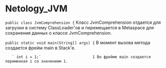 # Netology_JVM
`public class JvmComprehension {`  Класс JvmComprehension отдается для загрузки в систему ClassLoader'ов
                                   и перемещается в Metaspace для сохранения данных о классе JvmComprehension.

`public static void main(String[] args) {`  В момент вызова метода  создается фрейм main в Stack'е.

       ` int i = 1;`                       1 Во фрейме main создается переменная i со значением 1.
